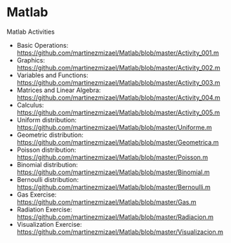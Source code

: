 # Matlab
Matlab Activities
* Basic Operations: https://github.com/martinezmizael/Matlab/blob/master/Activity_001.m
* Graphics: https://github.com/martinezmizael/Matlab/blob/master/Activity_002.m
* Variables and Functions: https://github.com/martinezmizael/Matlab/blob/master/Activity_003.m
* Matrices and Linear Algebra: https://github.com/martinezmizael/Matlab/blob/master/Activity_004.m
* Calculus: https://github.com/martinezmizael/Matlab/blob/master/Activity_005.m
* Uniform distribution: https://github.com/martinezmizael/Matlab/blob/master/Uniforme.m
* Geometric distribution: https://github.com/martinezmizael/Matlab/blob/master/Geometrica.m
* Poisson distribution: https://github.com/martinezmizael/Matlab/blob/master/Poisson.m
* Binomial distribution: https://github.com/martinezmizael/Matlab/blob/master/Binomial.m
* Bernoulli distribution: https://github.com/martinezmizael/Matlab/blob/master/Bernoulli.m
* Gas Exercise: https://github.com/martinezmizael/Matlab/blob/master/Gas.m
* Radiation Exercise: https://github.com/martinezmizael/Matlab/blob/master/Radiacion.m
* Visualization Exercise: https://github.com/martinezmizael/Matlab/blob/master/Visualizacion.m
